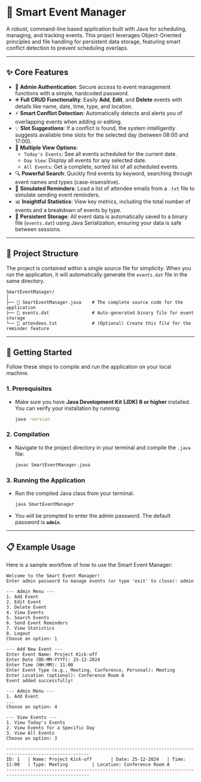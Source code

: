 # 📅 Smart Event Manager

A robust, command-line based application built with Java for scheduling, managing, and tracking events. This project leverages Object-Oriented principles and file handling for persistent data storage, featuring smart conflict detection to prevent scheduling overlaps.

---

## ✨ Core Features

-   🔑 **Admin Authentication**: Secure access to event management functions with a simple, hardcoded password.
-   ➕ **Full CRUD Functionality**: Easily **Add**, **Edit**, and **Delete** events with details like name, date, time, type, and location.
-   ⚡ **Smart Conflict Detection**: Automatically detects and alerts you of overlapping events when adding or editing.
-   💡 **Slot Suggestions**: If a conflict is found, the system intelligently suggests available time slots for the selected day (between 08:00 and 17:00).
-   👀 **Multiple View Options**:
    -   `Today's Events`: See all events scheduled for the current date.
    -   `Day View`: Display all events for any selected date.
    -   `All Events`: Get a complete, sorted list of all scheduled events.
-   🔍 **Powerful Search**: Quickly find events by keyword, searching through event names and types (case-insensitive).
-   📧 **Simulated Reminders**: Load a list of attendee emails from a `.txt` file to simulate sending event reminders.
-   📊 **Insightful Statistics**: View key metrics, including the total number of events and a breakdown of events by type.
-   💾 **Persistent Storage**: All event data is automatically saved to a binary file (`events.dat`) using Java Serialization, ensuring your data is safe between sessions.

---

## 📂 Project Structure

The project is contained within a single source file for simplicity. When you run the application, it will automatically generate the `events.dat` file in the same directory.

```
SmartEventManager/
│
├── 📄 SmartEventManager.java    # The complete source code for the application
├── 💾 events.dat                # Auto-generated binary file for event storage
└── 📧 attendees.txt             # (Optional) Create this file for the reminder feature
```

---

## 🚀 Getting Started

Follow these steps to compile and run the application on your local machine.

### 1. Prerequisites

-   Make sure you have **Java Development Kit (JDK) 8 or higher** installed. You can verify your installation by running:
    ```bash
    java -version
    ```

### 2. Compilation

-   Navigate to the project directory in your terminal and compile the `.java` file:
    ```bash
    javac SmartEventManager.java
    ```

### 3. Running the Application

-   Run the compiled Java class from your terminal:
    ```bash
    java SmartEventManager
    ```
-   You will be prompted to enter the admin password. The default password is **`admin`**.

---

## 📋 Example Usage

Here is a sample workflow of how to use the Smart Event Manager:

```plaintext
Welcome to the Smart Event Manager!
Enter admin password to manage events (or type 'exit' to close): admin

--- Admin Menu ---
1. Add Event
2. Edit Event
3. Delete Event
4. View Events
5. Search Events
6. Send Event Reminders
7. View Statistics
8. Logout
Choose an option: 1

--- Add New Event ---
Enter Event Name: Project Kick-off
Enter Date (DD-MM-YYYY): 25-12-2024
Enter Time (HH:MM): 11:00
Enter Event Type (e.g., Meeting, Conference, Personal): Meeting
Enter Location (optional): Conference Room A
Event added successfully!

--- Admin Menu ---
1. Add Event
...
Choose an option: 4

--- View Events ---
1. View Today's Events
2. View Events for a Specific Day
3. View All Events
Choose an option: 3

-----------------------------------------------------------------------------------------------------
ID: 1   | Name: Project Kick-off       | Date: 25-12-2024   | Time: 11:00   | Type: Meeting         | Location: Conference Room A
-----------------------------------------------------------------------------------------------------
